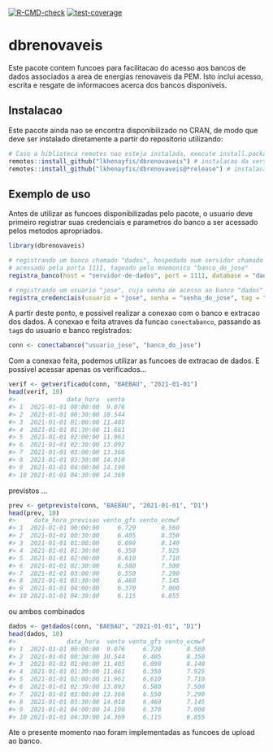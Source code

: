 
<!-- README.md is generated from README.Rmd. Please edit that file -->

<!-- badges: start -->

[![R-CMD-check](https://github.com/lkhenayfis/dbrenovaveis/workflows/R-CMD-check/badge.svg)](https://github.com/lkhenayfis/dbrenovaveis/actions)
[![test-coverage](https://github.com/lkhenayfis/dbrenovaveis/workflows/test-coverage/badge.svg)](https://github.com/lkhenayfis/dbrenovaveis/actions)
<!-- badges: end -->

# dbrenovaveis

Este pacote contem funcoes para facilitacao do acesso aos bancos de
dados associados a area de energias renovaveis da PEM. Isto inclui
acesso, escrita e resgate de informacoes acerca dos bancos disponiveis.

## Instalacao

Este pacote ainda nao se encontra disponibilizado no CRAN, de modo que
deve ser instalado diretamente a partir do repositorio utilizando:

``` r
# Caso a biblioteca remotes nao esteja instalada, execute install.packages("remotes") primeiro
remotes::install_github("lkhenayfis/dbrenovaveis") # instalacao da versao de desenvolvimento
remotes::install_github("lkhenayfis/dbrenovaveis@*release") # instalacao da ultima versao fechada
```

## Exemplo de uso

Antes de utilizar as funcoes disponibilizadas pelo pacote, o usuario
deve primeiro registrar suas credenciais e parametros do banco a ser
acessado pelos metodos apropriados.

``` r
library(dbrenovaveis)

# registrando um banco chamado "dados", hospedado num servidor chamado "servidor-de-dados", 
# acessado pela porta 1111, tageado pelo mnemonico "banco_do_jose"
registra_banco(host = "servidor-de-dados", port = 1111, database = "dados", tag = "banco_do_jose")

# registrando um usuario "jose", cuja senha de acesso ao banco "dados" e "senha_do_jose"
registra_credenciais(usuario = "jose", senha = "senha_do_jose", tag = "usuario_jose")
```

A partir deste ponto, e possivel realizar a conexao com o banco e
extracao dos dados. A conexao e feita atraves da funcao `conectabanco`,
passando as `tag`s do usuario e banco registrados:

``` r
conn <- conectabanco("usuario_jose", "banco_do_jose")
```

Com a conexao feita, podemos utilizar as funcoes de extracao de dados. E
possivel acessar apenas os verificados…

``` r
verif <- getverificado(conn, "BAEBAU", "2021-01-01")
head(verif, 10)
#>              data_hora  vento
#> 1  2021-01-01 00:00:00  9.076
#> 2  2021-01-01 00:30:00 10.544
#> 3  2021-01-01 01:00:00 11.405
#> 4  2021-01-01 01:30:00 11.661
#> 5  2021-01-01 02:00:00 11.961
#> 6  2021-01-01 02:30:00 13.092
#> 7  2021-01-01 03:00:00 13.366
#> 8  2021-01-01 03:30:00 14.010
#> 9  2021-01-01 04:00:00 14.190
#> 10 2021-01-01 04:30:00 14.369
```

previstos …

``` r
prev <- getprevisto(conn, "BAEBAU", "2021-01-01", "D1")
head(prev, 10)
#>     data_hora_previsao vento_gfs vento_ecmwf
#> 1  2021-01-01 00:00:00     6.720       8.560
#> 2  2021-01-01 00:30:00     6.405       8.350
#> 3  2021-01-01 01:00:00     6.090       8.140
#> 4  2021-01-01 01:30:00     6.350       7.925
#> 5  2021-01-01 02:00:00     6.610       7.710
#> 6  2021-01-01 02:30:00     6.580       7.500
#> 7  2021-01-01 03:00:00     6.550       7.290
#> 8  2021-01-01 03:30:00     6.460       7.145
#> 9  2021-01-01 04:00:00     6.370       7.000
#> 10 2021-01-01 04:30:00     6.115       6.855
```

ou ambos combinados

``` r
dados <- getdados(conn, "BAEBAU", "2021-01-01", "D1")
head(dados, 10)
#>              data_hora  vento vento_gfs vento_ecmwf
#> 1  2021-01-01 00:00:00  9.076     6.720       8.560
#> 2  2021-01-01 00:30:00 10.544     6.405       8.350
#> 3  2021-01-01 01:00:00 11.405     6.090       8.140
#> 4  2021-01-01 01:30:00 11.661     6.350       7.925
#> 5  2021-01-01 02:00:00 11.961     6.610       7.710
#> 6  2021-01-01 02:30:00 13.092     6.580       7.500
#> 7  2021-01-01 03:00:00 13.366     6.550       7.290
#> 8  2021-01-01 03:30:00 14.010     6.460       7.145
#> 9  2021-01-01 04:00:00 14.190     6.370       7.000
#> 10 2021-01-01 04:30:00 14.369     6.115       6.855
```

Ate o presente momento nao foram implementadas as funcoes de upload ao
banco.
